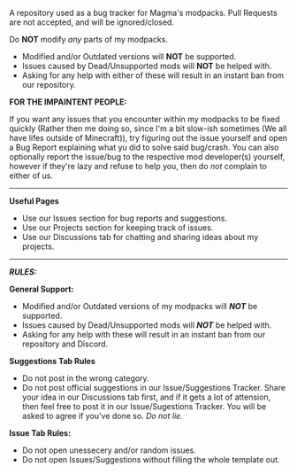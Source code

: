 A repository used as a bug tracker for Magma's modpacks. Pull Requests are not accepted, and will be ignored/closed.

Do **NOT** modify *any* parts of my modpacks.

* Modified and/or Outdated versions will **NOT** be supported.
* Issues caused by Dead/Unsupported mods will **NOT** be helped with.
* Asking for any help with either of these will result in an instant ban from our repository.

**FOR THE IMPAINTENT PEOPLE:**

If you want any issues that you encounter within my modpacks to be fixed quickly (Rather then me doing so, since I'm a bit slow-ish sometimes (We all have lifes outside of Minecraft)), try figuring out the issue yourself and open a Bug Report explaining what yu did to solve said bug/crash. You can also optionally report the issue/bug to the respective mod developer(s) yourself, however if they're lazy and refuse to help you, then do *not* complain to either of us.

--------------------------------------------------------------------------------------------------------------------------------------------------------------------------------

**Useful Pages**

* Use our Issues section for bug reports and suggestions.
* Use our Projects section for keeping track of issues.
* Use our Discussions tab for chatting and sharing ideas about my projects.

--------------------------------------------------------------------------------------------------------------------------------------------------------------------------------

***RULES:***

**General Support:**

* Modified and/or Outdated versions of my modpacks will ***NOT*** be supported.
* Issues caused by Dead/Unsupported mods will ***NOT*** be helped with.
* Asking for any help with these will result in an instant ban from our repository and Discord.

**Suggestions Tab Rules**

* Do not post in the wrong category.
* Do not post official suggestions in our Issue/Suggestions Tracker. Share your idea in our Discussions tab first, and if it gets a lot of attension, then feel free to post it in our Issue/Sugestions Tracker. You will be asked to agree if you've done so. *Do not lie.*

**Issue Tab Rules:**

* Do not open unessecery and/or random issues.
* Do not open Issues/Suggestions without filling the whole template out.
